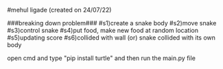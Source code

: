 #mehul ligade (created on 24/07/22)

###breaking down problem###
#s1)create a snake body
#s2)move snake
#s3)control snake
#s4)put food, make new food at random location
#s5)updating score
#s6)collided with wall (or) snake collided with its own body

open cmd and type "pip install turtle"
and then run the main.py file

